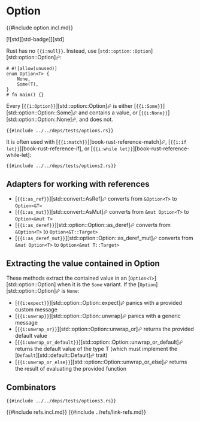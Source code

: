 # Option

{{#include option.incl.md}}

[![std][std-badge]][std]

Rust has no `{{i:null}}`. Instead, use [`std::option::Option`][std::option::Option]⮳:

```rust,editable
# #![allow(unused)]
enum Option<T> {
    None,
    Some(T),
}
# fn main() {}
```

Every [`{{i:Option}}`][std::option::Option]⮳ is either [`{{i:Some}}`][std::option::Option::Some]⮳ and contains a value, or [`{{i:None}}`][std::option::Option::None]⮳, and does not.

```rust,editable
{{#include ../../deps/tests/options.rs}}
```

It is often used with [`{{i:match}}`][book-rust-reference-match]⮳, [`{{i:if let}}`][book-rust-reference-if], or [`{{i:while let}}`][book-rust-reference-while-let]:

```rust,editable
{{#include ../../deps/tests/options2.rs}}
```

## Adapters for working with references

- [`{{i:as_ref}}`][std::convert::AsRef]⮳ converts from `&Option<T>` to `Option<&T>`
- [`{{i:as_mut}}`][std::convert::AsMut]⮳ converts from `&mut Option<T>` to `Option<&mut T>`
- [`{{i:as_deref}}`][std::option::Option::as_deref]⮳ converts from `&Option<T>` to `Option<&T::Target>`
- [`{{i:as_deref_mut}}`][std::option::Option::as_deref_mut]⮳ converts from `&mut Option<T>` to `Option<&mut T::Target>`

## Extracting the value contained in Option

These methods extract the contained value in an [`Option<T>`][std::option::Option] when it is the `Some` variant. If the [`Option`][std::option::Option]⮳ is `None`:

- [`{{i:expect}}`][std::option::Option::expect]⮳ panics with a provided custom message
- [`{{i:unwrap}}`][std::option::Option::unwrap]⮳ panics with a generic message
- [`{{i:unwrap_or}}`][std::option::Option::unwrap_or]⮳ returns the provided default value
- [`{{i:unwrap_or_default}}`][std::option::Option::unwrap_or_default]⮳ returns the default value of the type T (which must implement the [`Default`][std::default::Default]⮳ trait)
- [`{{i:unwrap_or_else}}`][std::option::Option::unwrap_or_else]⮳ returns the result of evaluating the provided function

## Combinators

```rust,editable,no_run
{{#include ../../deps/tests/options3.rs}}
```

{{#include refs.incl.md}}
{{#include ../refs/link-refs.md}}
